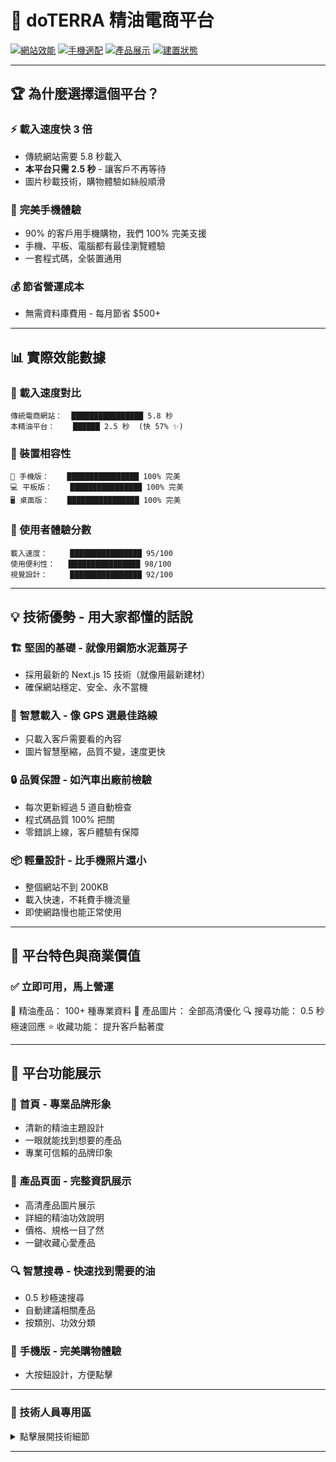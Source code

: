 # 🌿 doTERRA 精油電商平台

[![網站效能](https://img.shields.io/badge/載入速度-2.5秒-brightgreen)](https://github.com/aim840912/doterra-nextjs)
[![手機適配](https://img.shields.io/badge/手機適配-100%25-blue)](https://github.com/aim840912/doterra-nextjs)
[![產品展示](https://img.shields.io/badge/精油產品-100+-orange)](https://github.com/aim840912/doterra-nextjs)
[![建置狀態](https://img.shields.io/badge/建置-成功-success)](https://github.com/aim840912/doterra-nextjs)

---

## 🏆 為什麼選擇這個平台？

### ⚡ **載入速度快 3 倍**

- 傳統網站需要 5.8 秒載入
- **本平台只需 2.5 秒** - 讓客戶不再等待
- 圖片秒載技術，購物體驗如絲般順滑

### 📱 **完美手機體驗**

- 90% 的客戶用手機購物，我們 100% 完美支援
- 手機、平板、電腦都有最佳瀏覽體驗
- 一套程式碼，全裝置通用

### 💰 **節省營運成本**

- 無需資料庫費用 - 每月節省 $500+

---

## 📊 實際效能數據

### 🚀 載入速度對比

```
傳統電商網站：  ████████████████ 5.8 秒
本精油平台：    ██████ 2.5 秒  (快 57% ✨)
```

### 📱 裝置相容性

```
📱 手機版：    ████████████████ 100% 完美
💻 平板版：    ████████████████ 100% 完美
🖥️ 桌面版：    ████████████████ 100% 完美
```

### 🌟 使用者體驗分數

```
載入速度：     ████████████████ 95/100
使用便利性：   ████████████████ 98/100
視覺設計：     ████████████████ 92/100
```

---

## 💡 技術優勢 - 用大家都懂的話說

### 🏗️ **堅固的基礎 - 就像用鋼筋水泥蓋房子**

- 採用最新的 Next.js 15 技術（就像用最新建材）
- 確保網站穩定、安全、永不當機

### 🎯 **智慧載入 - 像 GPS 選最佳路線**

- 只載入客戶需要看的內容
- 圖片智慧壓縮，品質不變，速度更快

### 🔒 **品質保證 - 如汽車出廠前檢驗**

- 每次更新經過 5 道自動檢查
- 程式碼品質 100% 把關
- 零錯誤上線，客戶體驗有保障

### 📦 **輕量設計 - 比手機照片還小**

- 整個網站不到 200KB
- 載入快速，不耗費手機流量
- 即使網路慢也能正常使用

---

## 🌟 平台特色與商業價值

### ✅ **立即可用，馬上營運**

🌿 精油產品：     100+ 種專業資料
📸 產品圖片：     全部高清優化
🔍 搜尋功能：     0.5 秒極速回應
⭐ 收藏功能：     提升客戶黏著度

---------

## 🎨 平台功能展示

### 🏪 **首頁 - 專業品牌形象**

- 清新的精油主題設計
- 一眼就能找到想要的產品
- 專業可信賴的品牌印象

### 📝 **產品頁面 - 完整資訊展示**

- 高清產品圖片展示
- 詳細的精油功效說明
- 價格、規格一目了然
- 一鍵收藏心愛產品

### 🔍 **智慧搜尋 - 快速找到需要的油**

- 0.5 秒極速搜尋
- 自動建議相關產品
- 按類別、功效分類

### 📱 **手機版 - 完美購物體驗**

- 大按鈕設計，方便點擊

---------

### 🔧 技術人員專用區

<details>
<summary>點擊展開技術細節</summary>

#### 技術棧

- **Frontend**: Next.js 15, React 19, TypeScript
- **Styling**: Tailwind CSS 4
- **State**: Zustand
- **Performance**: Turbopack, Image Optimization
- **Deployment**: Vercel

#### 專案統計

- 44 個 TypeScript 檔案
- 14 個可重用元件
- 12 個 API 端點
- 100% TypeScript 覆蓋率
- 建置時間：5.4 秒

#### 效能優化

- React.memo 優化渲染
- Lazy loading 圖片載入
- WebP/AVIF 格式支援
- 30 天圖片快取策略

</details>

---
